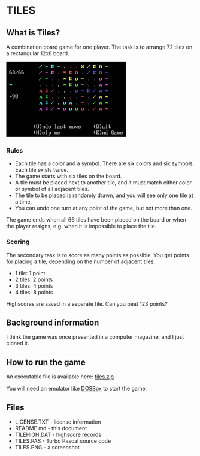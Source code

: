 # TILES

## What is Tiles?

A combination board game for one player. The task is to arrange 72 tiles on a rectangular 12x8 board.

![Tiles Screenshot](TILES.PNG)

### Rules

* Each tile has a color and a symbol. There are six colors and six symbols. Each tile exists twice.
* The game starts with six tiles on the board.
* A tile must be placed next to another tile, and it must match either color or symbol of all adjacent tiles.
* The tile to be placed is randomly drawn, and you will see only one tile at a time.
* You can undo one turn at any point of the game, but not more than one.

The game ends when all 66 tiles have been placed on the board or when the player resigns, e.g. when it is impossible to place the tile.

### Scoring

The secondary task is to score as many points as possible. You get points for placing a tile, depending on the number of adjacent tiles:

* 1 tile: 1 point
* 2 tiles: 2 points
* 3 tiles: 4 points
* 4 tiles: 8 points

Highscores are saved in a separate file. Can you beat 123 points?

## Background information

I think the game was once presented in a computer magazine, and I just cloned it.

## How to run the game

An executable file is available here: [tiles.zip](http://turbo.elitepiraten.de/tiles.zip)

You will need an emulator like [DOSBox](https://www.dosbox.com) to start the game.

## Files

* LICENSE.TXT - license information
* README.md - this document
* TILEHIGH.DAT - highscore records
* TILES.PAS - Turbo Pascal source code
* TILES.PNG - a screenshot
